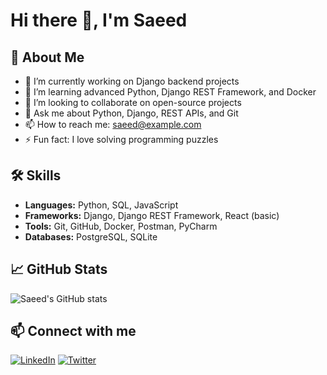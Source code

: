 # Hi there 👋, I'm Saeed

## 🚀 About Me
- 🔭 I’m currently working on Django backend projects
- 🌱 I’m learning advanced Python, Django REST Framework, and Docker
- 👯 I’m looking to collaborate on open-source projects
- 💬 Ask me about Python, Django, REST APIs, and Git
- 📫 How to reach me: saeed@example.com
- ⚡ Fun fact: I love solving programming puzzles

## 🛠️ Skills
- **Languages:** Python, SQL, JavaScript
- **Frameworks:** Django, Django REST Framework, React (basic)
- **Tools:** Git, GitHub, Docker, Postman, PyCharm
- **Databases:** PostgreSQL, SQLite

## 📈 GitHub Stats
![Saeed's GitHub stats](https://github-readme-stats.vercel.app/api?username=saeed&show_icons=true&theme=tokyonight)

## 📫 Connect with me
[![LinkedIn](https://img.shields.io/badge/LinkedIn-Saeed-blue?logo=linkedin&style=for-the-badge)](https://www.linkedin.com/in/saeed)
[![Twitter](https://img.shields.io/badge/Twitter-@Saeed-1DA1F2?logo=twitter&style=for-the-badge)](https://twitter.com/Saeed)

